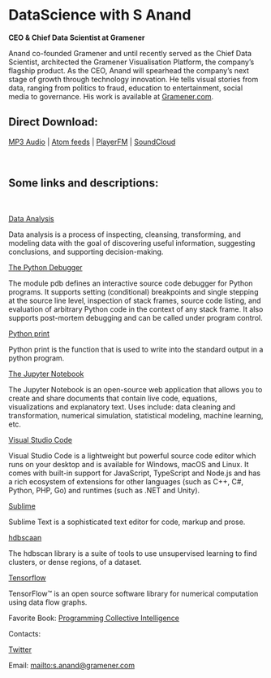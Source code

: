 # DataScience with S Anand

**CEO & Chief Data Scientist at Gramener**

Anand co-founded Gramener and until recently served as the Chief Data Scientist, architected the Gramener Visualisation Platform, the company’s flagship product. As the CEO, Anand will spearhead the company’s next stage of growth through technology innovation.  He tells visual stories from data, ranging from politics to fraud, education to entertainment, social media to governance. His work is available at [Gramener.com][1].

## Direct Download:
[MP3 Audio](https://flawcode.com/static/audio/7.mp3) | [Atom feeds](https://flawcode.com/atom.rss) | [PlayerFM](https://player.fm/series/flawcode-1263695) | [SoundCloud](https://soundcloud.com/flawcode)

&nbsp;

## Some links and descriptions:

&nbsp;

[Data Analysis][2]

Data analysis is a process of inspecting, cleansing, transforming, and modeling data with the goal of discovering useful information, suggesting conclusions, and supporting decision-making.

[The Python Debugger][4]

The module pdb defines an interactive source code debugger for Python programs. It supports setting (conditional) breakpoints and single stepping at the source line level, inspection of stack frames, source code listing, and evaluation of arbitrary Python code in the context of any stack frame. It also supports post-mortem debugging and can be called under program control.

[Python print][5]

Python print is the function that is used to write into the standard output in a python program.

[The Jupyter Notebook][6]

The Jupyter Notebook is an open-source web application that allows you to create and share documents that contain live code, equations, visualizations and explanatory text. Uses include: data cleaning and transformation, numerical simulation, statistical modeling, machine learning, etc.

[Visual Studio Code][7]

Visual Studio Code is a lightweight but powerful source code editor which runs on your desktop and is available for Windows, macOS and Linux. It comes with built-in support for JavaScript, TypeScript and Node.js and has a rich ecosystem of extensions for other languages (such as C++, C#, Python, PHP, Go) and runtimes (such as .NET and Unity).

[Sublime][8]

Sublime Text is a sophisticated text editor for code, markup and prose.

[hdbscaan][9]

The hdbscan library is a suite of tools to use unsupervised learning to find clusters, or dense regions, of a dataset.

[Tensorflow][10]

TensorFlow™ is an open source software library for numerical computation using data flow graphs.

Favorite Book: [Programming Collective Intelligence][11]

Contacts:

[Twitter][12]

Email: <mailto:s.anand@gramener.com>

&nbsp;&nbsp;&nbsp;&nbsp;

[1]: https://gramener.com/
[2]: https://en.wikipedia.org/wiki/Data_analysis
[3]: https://en.wikipedia.org/wiki/Data_analysis
[4]: https://docs.python.org/3/library/pdb.html
[5]: http://www.python-course.eu/python3_print.php
[6]: https://jupyter.org/
[7]: https://code.visualstudio.com
[8]: https://www.sublimetext.com/
[9]: http://hdbscan.readthedocs.io/en/latest/
[10]: https://www.tensorflow.org/
[11]: http://shop.oreilly.com/product/9780596529321.do
[12]: https://twitter.com/sanand0